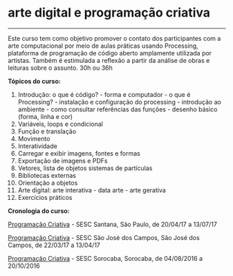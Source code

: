 # arte digital e programação criativa
<hr>

Este curso tem como objetivo promover o contato dos participantes com a arte computacional por meio de aulas práticas usando Processing, plataforma de programação de código aberto amplamente utilizada por artistas. Também é estimulada a reflexão a partir da análise de obras e leituras sobre o assunto. 30h ou 36h

**Tópicos do curso:**

1. Introdução: o que é código? - forma e computador - o que é Processing? - instalação e configuração do processing - introdução ao ambiente - como consultar referências das funções - desenho básico (forma, linha e cor)
2. Variáveis, loops e condicional
3. Função e translação
4. Movimento
5. Interatividade
6. Carregar e exibir imagens, fontes e formas
7. Exportação de imagens e PDFs
8. Vetores, lista de objetos sistemas de partículas
9. Bibliotecas externas
10. Orientação a objetos
11. Arte digital: arte interativa - data arte - arte gerativa
12. Exercícios práticos

**Cronologia do curso:**

[Programação Criativa](/cursos/sesc-santana) - SESC Santana, São Paulo, de 20/04/17 a 13/07/17

[Programação Criativa](https://www.sescsp.org.br/programacao/117413_PROGRAMACAO+CRIATIVA) - SESC São José dos Campos, São José dos Campos, de 22/03/17 a 13/04/17

[Programação Criativa](https://www.sescsp.org.br/aulas/100938_PROGRAMACAO+CRIATIVA) - SESC Sorocaba, Sorocaba, de 04/08/2016 a 20/10/2016 

<script src="../footer.js"></script>
